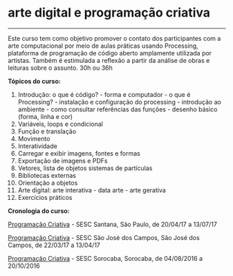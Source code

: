 # arte digital e programação criativa
<hr>

Este curso tem como objetivo promover o contato dos participantes com a arte computacional por meio de aulas práticas usando Processing, plataforma de programação de código aberto amplamente utilizada por artistas. Também é estimulada a reflexão a partir da análise de obras e leituras sobre o assunto. 30h ou 36h

**Tópicos do curso:**

1. Introdução: o que é código? - forma e computador - o que é Processing? - instalação e configuração do processing - introdução ao ambiente - como consultar referências das funções - desenho básico (forma, linha e cor)
2. Variáveis, loops e condicional
3. Função e translação
4. Movimento
5. Interatividade
6. Carregar e exibir imagens, fontes e formas
7. Exportação de imagens e PDFs
8. Vetores, lista de objetos sistemas de partículas
9. Bibliotecas externas
10. Orientação a objetos
11. Arte digital: arte interativa - data arte - arte gerativa
12. Exercícios práticos

**Cronologia do curso:**

[Programação Criativa](/cursos/sesc-santana) - SESC Santana, São Paulo, de 20/04/17 a 13/07/17

[Programação Criativa](https://www.sescsp.org.br/programacao/117413_PROGRAMACAO+CRIATIVA) - SESC São José dos Campos, São José dos Campos, de 22/03/17 a 13/04/17

[Programação Criativa](https://www.sescsp.org.br/aulas/100938_PROGRAMACAO+CRIATIVA) - SESC Sorocaba, Sorocaba, de 04/08/2016 a 20/10/2016 

<script src="../footer.js"></script>
